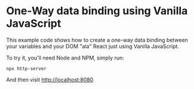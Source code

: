 # One-Way data binding using Vanilla JavaScript
This example code shows how to create a one-way data binding between your variables and your DOM "ala" React
just using Vanilla JavaScript.

To try it, you'll need Node and NPM, simply run:

```
npx http-server
```
And then visit [http://localhost:8080](http://localhost:8080)
